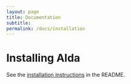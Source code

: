 ```yaml
---
layout: page
title: Documentation
subtitle: 
permalink: /docs/installation
---
```


# Installing Alda

See the [installation instructions](../README.md#installation) in the README.

